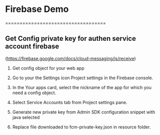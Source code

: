 # Firebase Demo
===================================

Get Config private key for authen service account firebase
---------------
(https://firebase.google.com/docs/cloud-messaging/js/receive)

1. Get config object for your web app
  1. Go to your the Settings icon Project settings in the Firebase console.
  1. In the Your apps card, select the nickname of the app for which you need a config object.
  1. Select Service Accounts tab from Project settings pane.
  1. Generate new private key from Admin SDK configuration snippet with java selected
  
2. Replace file downloaded to fcm-private-key.json in resource folder.
